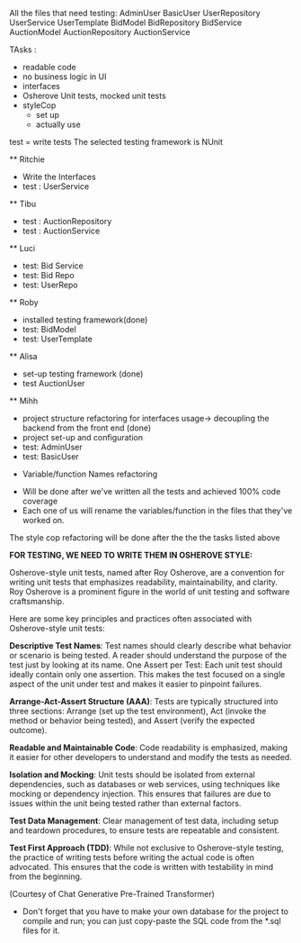 
All the files that need testing: AdminUser BasicUser UserRepository UserService UserTemplate BidModel BidRepository BidService AuctionModel AuctionRepository AuctionService


TAsks :
- readable code 
- no business logic in UI
- interfaces
- Osherove Unit tests, mocked unit tests
- styleCop 
	- set up
	- actually use

test = write tests
The selected testing framework is NUnit

** Ritchie
- Write the Interfaces
- test : UserService

** Tibu
- test : AuctionRepository
- test : AuctionService

** Luci
- test: Bid Service
- test: Bid Repo
- test: UserRepo

** Roby
- installed testing framework(done)
- test: BidModel
- test: UserTemplate

** Alisa
- set-up testing framework (done)
- test AuctionUser

** Mihh
- project structure refactoring for interfaces usage-> decoupling the backend from the front end (done) 
- project set-up and configuration
- test: AdminUser
- test: BasicUser

* Variable/function Names refactoring 
- Will be done after we've written all the tests and achieved 100% code coverage
- Each one of us will rename the variables/function in the files that they've worked on.

The style cop refactoring will be done after the the the tasks listed above


__FOR TESTING, WE NEED TO WRITE THEM IN OSHEROVE STYLE:__

Osherove-style unit tests, named after Roy Osherove, are a convention for writing unit tests that emphasizes readability, maintainability, and clarity. Roy Osherove is a prominent figure in the world of unit testing and software craftsmanship.

Here are some key principles and practices often associated with Osherove-style unit tests:

**Descriptive Test Names**: Test names should clearly describe what behavior or scenario is being tested. A reader should understand the purpose of the test just by looking at its name.
One Assert per Test: Each unit test should ideally contain only one assertion. This makes the test focused on a single aspect of the unit under test and makes it easier to pinpoint failures.

**Arrange-Act-Assert Structure (AAA)**: Tests are typically structured into three sections: Arrange (set up the test environment), Act (invoke the method or behavior being tested), and Assert (verify the expected outcome).

**Readable and Maintainable Code**: Code readability is emphasized, making it easier for other developers to understand and modify the tests as needed.

**Isolation and Mocking**: Unit tests should be isolated from external dependencies, such as databases or web services, using techniques like mocking or dependency injection. This ensures that failures are due to issues within the unit being tested rather than external factors.

**Test Data Management**: Clear management of test data, including setup and teardown procedures, to ensure tests are repeatable and consistent.

**Test First Approach (TDD)**: While not exclusive to Osherove-style testing, the practice of writing tests before writing the actual code is often advocated. This ensures that the code is written with testability in mind from the beginning.

(Courtesy of Chat Generative Pre-Trained Transformer)

- Don't forget that you have to make your own database for the project to compile and run; you can just copy-paste the SQL code from the *.sql files for it.
